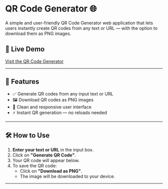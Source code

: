 # QR Code Generator 🌐

A simple and user-friendly QR Code Generator web application that lets users instantly create QR codes from any text or URL — with the option to download them as PNG images.

## 🔗 Live Demo
[Visit the QR Code Generator](https://harishdevlab.github.io/QR-Code-Gen/)  


---

## 🚀 Features

- ✅ Generate QR codes from any input text or URL
- 🖼️ Download QR codes as PNG images
- 🧼 Clean and responsive user interface
- ⚡ Instant QR generation — no reloads needed

---

## 🛠️ How to Use

1. **Enter your text or URL** in the input box.
2. Click on **"Generate QR Code"**.
3. Your QR code will appear below.
4. To save the QR code:
   - Click on **"Download as PNG"**.
   - The image will be downloaded to your device.

---



